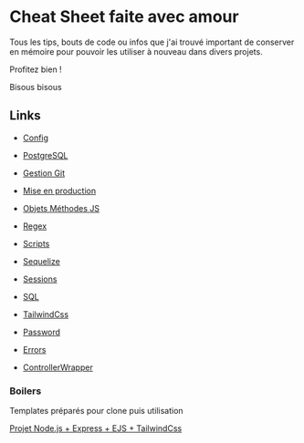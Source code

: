 # Cheat Sheet faite avec amour

 Tous les tips, bouts de code ou infos que j'ai trouvé important de conserver en mémoire pour pouvoir les utiliser à nouveau dans divers projets.

 Profitez bien !

 Bisous bisous

## Links

- [Config](https://github.com/BaptisteLize/CheatSheet_BaptisteLize/tree/715456f2eee2ed70f7a3d71dcea927e9ce4bc2a6/config%20)

- [PostgreSQL](https://github.com/BaptisteLize/CheatSheet_BaptisteLize/tree/a585b746d8493ba4e7c8953378eebd6fc7394373/postgresql)

- [Gestion Git](https://github.com/BaptisteLize/CheatSheet_BaptisteLize/tree/b92923fe610944c08141491709bd44500659f299/gestion-git)

- [Mise en production](https://github.com/BaptisteLize/CheatSheet_BaptisteLize/tree/473687cbc66df061095c3e0a7c419ddfeef4e7db/mise-en-production)

- [Objets Méthodes JS](https://github.com/BaptisteLize/CheatSheet_BaptisteLize/tree/bfa0b7ffba53d916d0d40baa70f77f721230d8f2/objets-methodes)

- [Regex](https://github.com/BaptisteLize/CheatSheet_BaptisteLize/tree/3371ef8501dc927b3713cf6416bf695daf6ac32d/regex)

- [Scripts](https://github.com/BaptisteLize/CheatSheet_BaptisteLize/tree/150212daefb08e13c9899907f29bd381dce2dc59/scripts)

- [Sequelize](https://github.com/BaptisteLize/CheatSheet_BaptisteLize/tree/babc858caae45e9ed975a4a8cbf2d5c8c128a5ae/sequelize)

- [Sessions](https://github.com/BaptisteLize/CheatSheet_BaptisteLize/tree/2cfa42723aaeca6f448d80963202238e38d3ad41/sessions)

- [SQL](https://github.com/BaptisteLize/CheatSheet_BaptisteLize/tree/f48a0b63fc33ce0726e108ed9a4b2d0f2179381f/sql)

- [TailwindCss](https://github.com/BaptisteLize/CheatSheet_BaptisteLize/tree/1bb5b031287cd1cb958182a18046a645d5307e81/tailwind)

- [Password](https://github.com/BaptisteLize/CheatSheet_BaptisteLize/tree/4e8b178f6a9f48f75b2a98597ab5cf94e9b826bb/password)

- [Errors](https://github.com/BaptisteLize/CheatSheet_BaptisteLize/tree/8673fbcd2c9259119fe6f9a4be593d3af054f985/errors)

- [ControllerWrapper]()

### Boilers

Templates préparés pour clone puis utilisation

[Projet Node.js + Express + EJS + TailwindCss](https://github.com/BaptisteLize/tailwind-boiler)
